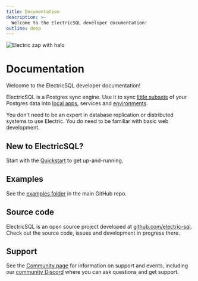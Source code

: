 ```yaml
---
title: Documentation
description: >-
  Welcome to the ElectricSQL developer documentation!
outline: deep
---
```


<p class="intro-zap-container">
  <img src="/img/home/zap-with-halo.svg"
      alt="Electric zap with halo"
      class="intro-zap"
  />
</p>

# Documentation

Welcome to the ElectricSQL developer documentation!

ElectricSQL is a Postgres sync engine. Use it to sync [little subsets](/docs/guides/shapes) of your Postgres data into [local apps](/use-cases/state-transfer), services and [environments](/use-cases/dev-and-test).

You don't need to be an expert in database replication or distributed systems to use Electric. You do need to be familiar with basic web development.

## New to ElectricSQL?

Start with the [Quickstart](/docs/quickstart) to get up-and-running.

## Examples

See the [examples folder](https://github.com/electric-sql/electric/tree/main/examples) in the main GitHub repo.

## Source code

ElectricSQL is an open source project developed at [github.com/electric-sql](https://github.com/electric-sql). Check out the source code, issues and development in progress there.

## Support

See the [Community page](/about/community) for information on support and events, including our [community Discord](https://discord.electric-sql.com) where you can ask questions and get support.
